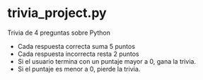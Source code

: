# trivia_project.py
Trivia de 4 preguntas sobre Python
- Cada respuesta correcta suma 5 puntos
- Cada respuesta incorrecta resta 2 puntos
- Si el usuario termina con un puntaje mayor a 0, gana la trivia.
- Si el puntaje es menor a 0, pierde la trivia.
